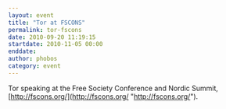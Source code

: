 ```yaml
---
layout: event
title: "Tor at FSCONS"
permalink: tor-fscons
date: 2010-09-20 11:19:15
startdate: 2010-11-05 00:00
enddate: 
author: phobos
category: event
---
```


Tor speaking at the Free Society Conference and Nordic Summit, [http://fscons.org/](http://fscons.org/ "http://fscons.org/").
